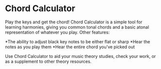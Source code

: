 # Chord Calculator
Play the keys and get the chord! Chord Calculator is a simple tool for learning harmonies, giving you common tonal chords and a basic atonal representation of whatever you play. Other features: 

*The ability to adjust black key notes to be either flat or sharp 
*Hear the notes as you play them
*Hear the entire chord you've picked out

Use Chord Calculator to aid your music theory studies, check your work, or as a supplement to other theory resources.
